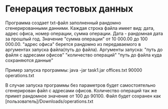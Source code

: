 # Генерация тестовых данных
Программа создает txt-файл заполненный рандомно сгенерированными данними.
Каждая строка файла имеет вид: дата, адрес офиса, номер операции, сумма операции.
Дата - рандомная дата за прошлый год.
Значение "сумма операции" от 10 000.00 до 100 000.00.
"адрес офиса" берется рандомно из передаваемого в аргументах запуска файла(путь до файла).
Аргументы запуска: "путь до файля с адресами офисов" "количество операций" "путь до файла куда сохраняются данные"

Пример запуска программы: java -jar task1.jar offices.txt 90000 operations.txt

В случае запуска программы без параметров будет самостоятельно сгенерирован файл с адресами офисов.
Количество операций так же примет рандомное значение от 100 до 90100.
Файл будет сохранен как [пользователь]/Downloads/operations.txt


